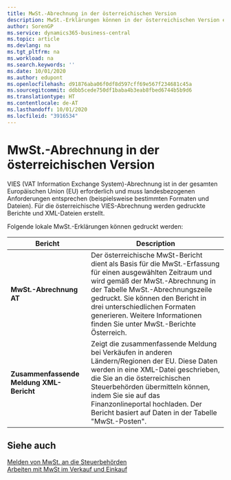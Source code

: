 ```yaml
---
title: MwSt.-Abrechnung in der österreichischen Version
description: MwSt.-Erklärungen können in der österreichischen Version elektronisch an Steuerbehörden übermittelt werden.
author: SorenGP
ms.service: dynamics365-business-central
ms.topic: article
ms.devlang: na
ms.tgt_pltfrm: na
ms.workload: na
ms.search.keywords: ''
ms.date: 10/01/2020
ms.author: edupont
ms.openlocfilehash: d91876aba06f0df8d597cff69e567f234681c45a
ms.sourcegitcommit: ddbb5cede750df1baba4b3eab8fbed6744b5b9d6
ms.translationtype: HT
ms.contentlocale: de-AT
ms.lasthandoff: 10/01/2020
ms.locfileid: "3916534"
---
```

# <a name="vat-reporting-in-the-austrian-version"></a>MwSt.-Abrechnung in der österreichischen Version

VIES (VAT Information Exchange System)-Abrechnung ist in der gesamten Europäischen Union (EU) erforderlich und muss landesbezogenen Anforderungen entsprechen (beispielsweise bestimmten Formaten und Dateien). Für die österreichische VIES-Abrechnung werden gedruckte Berichte und XML-Dateien erstellt.

Folgende lokale MwSt.-Erklärungen können gedruckt werden:  

|Bericht|Description|  
|------------|---------------------------------------|  
|**MwSt.-Abrechnung AT**|Der österreichische MwSt-Bericht dient als Basis für die MwSt.-Erfassung für einen ausgewählten Zeitraum und wird gemäß der MwSt.-Abrechnung in der Tabelle MwSt.-Abrechnungszeile gedruckt. Sie können den Bericht in drei unterschiedlichen Formaten generieren. Weitere Informationen finden Sie unter MwSt.-Berichte Österreich.|  
|**Zusammenfassende Meldung XML-Bericht**|Zeigt die zusammenfassende Meldung bei Verkäufen in anderen Ländern/Regionen der EU. Diese Daten werden in eine XML-Datei geschrieben, die Sie an die österreichischen Steuerbehörden übermitteln können, indem Sie sie auf das Finanzonlineportal hochladen. Der Bericht basiert auf Daten in der Tabelle "MwSt.-Posten".|  

## <a name="see-also"></a>Siehe auch  
[Melden von MwSt. an die Steuerbehörden](../../finance-how-report-vat.md)  
[Arbeiten mit MwSt im Verkauf und Einkauf](../../finance-work-with-vat.md)
